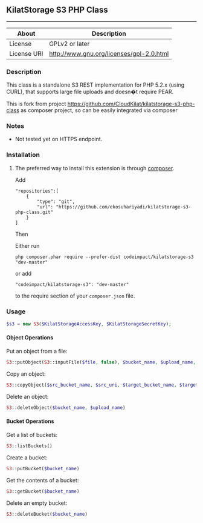 ## KilatStorage S3 PHP Class

- - - -

About | Description
------------ | -------------
License | GPLv2 or later
License URI | http://www.gnu.org/licenses/gpl-2.0.html

### Description

This class is a standalone S3 REST implementation for PHP 5.2.x (using CURL), that supports large file uploads and doesn�t require PEAR.

This is fork from project https://github.com/CloudKilat/kilatstorage-s3-php-class
as composer project, so can be easily integrated via composer
### Notes

* Not tested yet on HTTPS endpoint.

### Installation

1.  The preferred way to install this extension is through [composer](http://getcomposer.org/download/).

    Add

    ```
    "repositories":[
        {
            "type": "git",
            "url": "https://github.com/ekosuhariyadi/kilatstorage-s3-php-class.git"
        }
    ]
    ```

    Then

    Either run

    ```
    php composer.phar require --prefer-dist codeimpact/kilatstorage-s3 "dev-master"
    ```

    or add

    ```
    "codeimpact/kilatstorage-s3": "dev-master"
    ```

    to the require section of your `composer.json` file.

### Usage

```php
$s3 = new S3($KilatStorageAccessKey, $KilatStorageSecretKey);
```


#### Object Operations

Put an object from a file:

```php
S3::putObject(S3::inputFile($file, false), $bucket_name, $upload_name, S3::ACL_PUBLIC_READ)
```

Copy an object:

```php
S3::copyObject($src_bucket_name, $src_uri, $target_bucket_name, $target_uri)
```


Delete an object:

```php
S3::deleteObject($bucket_name, $upload_name)
```


#### Bucket Operations

Get a list of buckets:

```php
S3::listBuckets()
```

Create a bucket:

```php
S3::putBucket($bucket_name)
```

Get the contents of a bucket:

```php
S3::getBucket($bucket_name)
```

Delete an empty bucket:

```php
S3::deleteBucket($bucket_name)
```